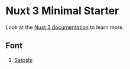 # Nuxt 3 Minimal Starter

Look at the [Nuxt 3 documentation](https://nuxt.com/docs/getting-started/introduction) to learn more.

## Font

 1. [Satoshi](https://www.fontshare.com/fonts/satoshi)